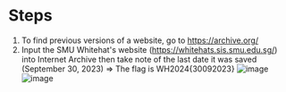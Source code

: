 # Steps
1. To find previous versions of a website, go to https://archive.org/
2. Input the SMU Whitehat's website (https://whitehats.sis.smu.edu.sg/) into Internet Archive then take note of the last date it was saved (September 30, 2023) => The flag is WH2024{30092023}
  ![image](https://github.com/PhoebeY05/SMU-Whitehacks-Writeups/assets/115935747/39590eba-f5b7-4f32-9cd1-b1ff8cc53794)
  ![image](https://github.com/PhoebeY05/SMU-Whitehacks-Writeups/assets/115935747/439f6e35-8625-4dfc-973e-7671d4ce4307)
